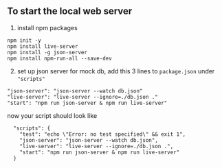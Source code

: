 
## To start the local web server

1. install npm packages

```
npm init -y
npm install live-server
npm install -g json-server
npm install npm-run-all --save-dev
```

2. set up json server for mock db, add this 3 lines to `package.json` under `"scripts"`

```
"json-server": "json-server --watch db.json"
"live-server": "live-server --ignore=./db.json ."
"start": "npm run json-server & npm run live-server"
```

now your script should look like

```
  "scripts": {
    "test": "echo \"Error: no test specified\" && exit 1",
    "json-server": "json-server --watch db.json",
    "live-server": "live-server --ignore=./db.json .",
    "start": "npm run json-server & npm run live-server"
  }
```